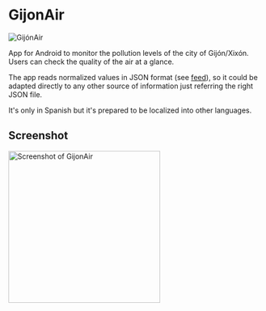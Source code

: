 GijonAir
========

<img src="http://panel.gijonair.es/static/img/gijon_air_1024.jpg" alt="GijónAir" />

App for Android to monitor the pollution levels of the city of Gijón/Xixón. 
Users can check the quality of the air at a glance.

The app reads normalized values in JSON format (see <a href="http://gijonair.es/estaciones.json">feed</a>), so it could be adapted directly to any other source of information just referring the right JSON file.


It's only in Spanish but it's prepared to be localized into other languages.

<h2>Screenshot</h2>

<img width="300" src="http://panel.gijonair.es/static/img/screenshot.jpg" alt="Screenshot of GijonAir"/>
